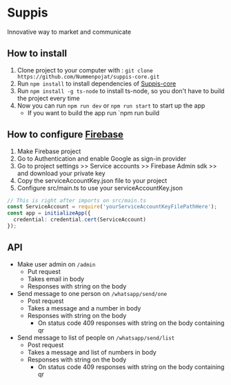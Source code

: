 # Suppis

Innovative way to market and communicate

## How to install

1. Clone project to your computer with : `git clone https://github.com/Nummenpojat/suppis-core.git`
2. Run `npm install` to install dependencies of [Suppis-core](https://github.com/Nummenpojat/suppis-core)
3. Run `npm install -g ts-node` to install ts-node, so you don't have to build the project every time
4. Now you can run `npm run dev` or `npm run start` to start up the app
   - If you want to build the app run `npm run build


## How to configure [Firebase](https://firebase.google.com/)
1. Make Firebase project
2. Go to Authentication and enable Google as sign-in provider
3. Go to project settings >> Service accounts >> Firebase Admin sdk >> and download your private key
4. Copy the serviceAccountKey.json file to your project
5. Configure src/main.ts to use your serviceAccountKey.json<br/>
  ```typescript 
  // This is right after imports on src/main.ts
  const ServiceAccount = require('yourServiceAccountKeyFilePathHere');
  const app = initializeApp({
    credential: credential.cert(ServiceAccount)
  });
  ```
## API
- Make user admin on `/admin`
  - Put request
  - Takes email in body
  - Responses with string on the body
- Send message to one person on `/whatsapp/send/one`
  - Post request
  - Takes a message and a number in body
  - Responses with string on the body
    - On status code 409 responses with string on the body containing qr
- Send message to list of people on `/whatsapp/send/list`
  - Post request
  - Takes a message and list of numbers in body
  - Responses with string on the body
    - On status code 409 responses with string on the body containing qr
